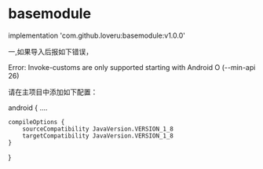 # basemodule

implementation 'com.github.loveru:basemodule:v1.0.0'

一,如果导入后报如下错误，

Error: Invoke-customs are only supported starting with Android O (--min-api 26)

请在主项目中添加如下配置：



android {
    ....

    compileOptions {
        sourceCompatibility JavaVersion.VERSION_1_8
        targetCompatibility JavaVersion.VERSION_1_8
    }
}
